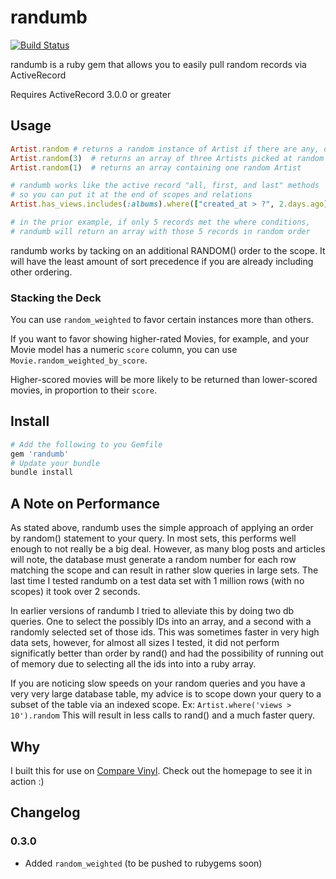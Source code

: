 # randumb

[![Build Status](https://secure.travis-ci.org/spilliton/randumb.png?branch=master)](http://travis-ci.org/spilliton/randumb)

randumb is a ruby gem that allows you to easily pull random records via ActiveRecord

Requires ActiveRecord 3.0.0 or greater

## Usage

``` ruby
Artist.random # returns a random instance of Artist if there are any, otherwise nil
Artist.random(3)  # returns an array of three Artists picked at random
Artist.random(1)  # returns an array containing one random Artist
```

``` ruby
# randumb works like the active record "all, first, and last" methods
# so you can put it at the end of scopes and relations
Artist.has_views.includes(:albums).where(["created_at > ?", 2.days.ago]).random(10)

# in the prior example, if only 5 records met the where conditions, 
# randumb will return an array with those 5 records in random order
```

randumb works by tacking on an additional RANDOM() order to the scope.
It will have the least amount of sort precedence if you are already including other ordering.

### Stacking the Deck

You can use ```random_weighted``` to favor certain instances more than others.

If you want to favor showing higher-rated Movies, for example, and your
Movie model has a numeric ```score``` column, you can use ```Movie.random_weighted_by_score```.

Higher-scored movies will be more likely to be returned than lower-scored movies, in proportion to their ```score```.

## Install 

``` ruby
# Add the following to you Gemfile
gem 'randumb'
# Update your bundle
bundle install
```

## A Note on Performance

As stated above, randumb uses the simple approach of applying an order by random() statement to your query.  In most sets, this performs well enough to not really be a big deal.  However, as many blog posts and articles will note, the database must generate a random number for each row matching the scope and can result in rather slow queries in large sets.  The last time I tested randumb on a test data set with 1 million rows (with no scopes) it took over 2 seconds.

In earlier versions of randumb I tried to alleviate this by doing two db queries.  One to select the possibly IDs into an array, and a second with a randomly selected set of those ids.  This was sometimes faster in very high data sets, however, for almost all sizes I tested, it did not perform significatly better than order by rand() and had the possibility of running out of memory due to selecting all the ids into into a ruby array.

If you are noticing slow speeds on your random queries and you have a very very large database table, my advice is to scope down your query to a subset of the table via an indexed scope.  Ex:  ```Artist.where('views > 10').random```  This will result in less calls to rand() and a much faster query.

## Why

I built this for use on [Compare Vinyl][comparevinyl].  Check out the homepage to see it in action :)

[comparevinyl]: http://www.comparevinyl.com/

## Changelog

### 0.3.0

* Added ```random_weighted``` (to be pushed to rubygems soon)
